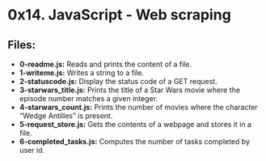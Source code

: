 # 0x14. JavaScript - Web scraping
## Files:
- **0-readme.js:** Reads and prints the content of a file.
- **1-writeme.js:** Writes a string to a file.
- **2-statuscode.js:** Display the status code of a GET request.
- **3-starwars_title.js:** Prints the title of a Star Wars movie where the episode number matches a given integer.
- **4-starwars_count.js:** Prints the number of movies where the character “Wedge Antilles” is present.
- **5-request_store.js:** Gets the contents of a webpage and stores it in a file.
- **6-completed_tasks.js:** Computes the number of tasks completed by user id.
